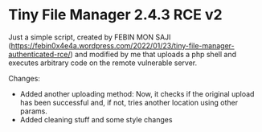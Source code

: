 # Tiny File Manager 2.4.3 RCE v2
Just a simple script, created by FEBIN MON SAJI (https://febin0x4e4a.wordpress.com/2022/01/23/tiny-file-manager-authenticated-rce/) and modified by me that uploads a php shell and executes arbitrary code on the remote vulnerable server.

Changes:
  - Added another uploading method: Now, it checks if the original upload has been successful and, if not, tries another location using other params.
  - Added cleaning stuff and some style changes
